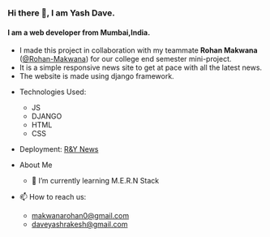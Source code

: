 ### Hi there 👋, I am Yash Dave.
#### I am a web developer from Mumbai,India.
* I made this project in collaboration with my teammate **Rohan Makwana** ([@Rohan-Makwana](https://github.com/RM6501/)) for our college end semester mini-project.
* It is a simple responsive news site to get at pace with all the latest news.
* The website is made using django framework.

- Technologies Used: 
   - JS 
   - DJANGO 
   - HTML 
   - CSS
- Deployment:  [R&Y News](https://r-y-news-ucoe.herokuapp.com/)
- About Me
  - 🌱 I’m currently learning M.E.R.N Stack 
  
 - 📫 How to reach us:
   -  makwanarohan0@gmail.com 
   -  daveyashrakesh@gmail.com





